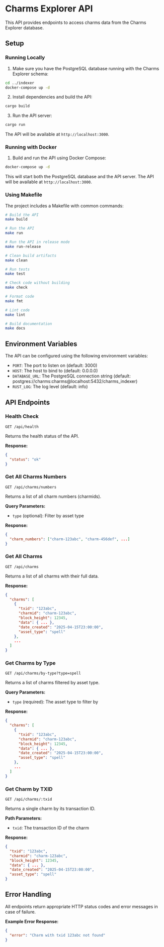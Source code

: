 # Charms Explorer API

This API provides endpoints to access charms data from the Charms Explorer database.

## Setup

### Running Locally

1. Make sure you have the PostgreSQL database running with the Charms Explorer schema:

```bash
cd ../indexer
docker-compose up -d
```

2. Install dependencies and build the API:

```bash
cargo build
```

3. Run the API server:

```bash
cargo run
```

The API will be available at `http://localhost:3000`.

### Running with Docker

1. Build and run the API using Docker Compose:

```bash
docker-compose up -d
```

This will start both the PostgreSQL database and the API server. The API will be available at `http://localhost:3000`.

### Using Makefile

The project includes a Makefile with common commands:

```bash
# Build the API
make build

# Run the API
make run

# Run the API in release mode
make run-release

# Clean build artifacts
make clean

# Run tests
make test

# Check code without building
make check

# Format code
make fmt

# Lint code
make lint

# Build documentation
make docs
```

## Environment Variables

The API can be configured using the following environment variables:

- `PORT`: The port to listen on (default: 3000)
- `HOST`: The host to bind to (default: 0.0.0.0)
- `DATABASE_URL`: The PostgreSQL connection string (default: postgres://charms:charms@localhost:5432/charms_indexer)
- `RUST_LOG`: The log level (default: info)

## API Endpoints

### Health Check

```
GET /api/health
```

Returns the health status of the API.

**Response:**

```json
{
  "status": "ok"
}
```

### Get All Charms Numbers

```
GET /api/charms/numbers
```

Returns a list of all charm numbers (charmids).

**Query Parameters:**

- `type` (optional): Filter by asset type

**Response:**

```json
{
  "charm_numbers": ["charm-123abc", "charm-456def", ...]
}
```

### Get All Charms

```
GET /api/charms
```

Returns a list of all charms with their full data.

**Response:**

```json
{
  "charms": [
    {
      "txid": "123abc",
      "charmid": "charm-123abc",
      "block_height": 12345,
      "data": { ... },
      "date_created": "2025-04-15T23:00:00",
      "asset_type": "spell"
    },
    ...
  ]
}
```

### Get Charms by Type

```
GET /api/charms/by-type?type=spell
```

Returns a list of charms filtered by asset type.

**Query Parameters:**

- `type` (required): The asset type to filter by

**Response:**

```json
{
  "charms": [
    {
      "txid": "123abc",
      "charmid": "charm-123abc",
      "block_height": 12345,
      "data": { ... },
      "date_created": "2025-04-15T23:00:00",
      "asset_type": "spell"
    },
    ...
  ]
}
```

### Get Charm by TXID

```
GET /api/charms/:txid
```

Returns a single charm by its transaction ID.

**Path Parameters:**

- `txid`: The transaction ID of the charm

**Response:**

```json
{
  "txid": "123abc",
  "charmid": "charm-123abc",
  "block_height": 12345,
  "data": { ... },
  "date_created": "2025-04-15T23:00:00",
  "asset_type": "spell"
}
```

## Error Handling

All endpoints return appropriate HTTP status codes and error messages in case of failure.

**Example Error Response:**

```json
{
  "error": "Charm with txid 123abc not found"
}
